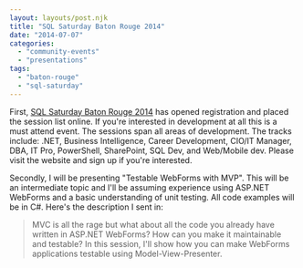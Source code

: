 ```yaml
---
layout: layouts/post.njk
title: "SQL Saturday Baton Rouge 2014"
date: "2014-07-07"
categories: 
  - "community-events"
  - "presentations"
tags: 
  - "baton-rouge"
  - "sql-saturday"
---
```


First, [SQL Saturday Baton Rouge 2014](http://sqlsaturday.com/324/eventhome.aspx "SQL Saturday Baton Rouge 2014") has opened registration and placed the session list online. If you're interested in development at all this is a must attend event. The sessions span all areas of development. The tracks include: .NET, Business Intelligence, Career Development, CIO/IT Manager, DBA, IT Pro, PowerShell, SharePoint, SQL Dev, and Web/Mobile dev. Please visit the website and sign up if you're interested.

Secondly, I will be presenting "Testable WebForms with MVP". This will be an intermediate topic and I'll be assuming experience using ASP.NET WebForms and a basic understanding of unit testing. All code examples will be in C#. Here's the description I sent in:

> MVC is all the rage but what about all the code you already have written in ASP.NET WebForms? How can you make it maintainable and testable? In this session, I'll show how you can make WebForms applications testable using Model-View-Presenter.
